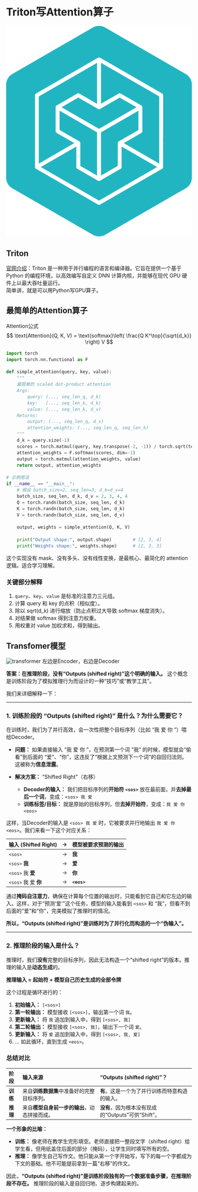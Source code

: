 # Triton写Attention算子

![upload successful](/images/triton-logo.png)  


## Triton
[官网介绍](https://triton.hyper.ai/)：Triton 是一种用于并行编程的语言和编译器。它旨在提供一个基于 Python 的编程环境，以高效编写自定义 DNN 计算内核，并能够在现代 GPU 硬件上以最大吞吐量运行。  
简单讲，就是可以用Python写GPU算子。  
<!-- more -->



## 最简单的Attention算子

Attention公式
$$
\text{Attention}(Q, K, V) = \text{softmax}\left( \frac{Q K^\top}{\sqrt{d_k}} \right) V
$$

```python
import torch
import torch.nn.functional as F

def simple_attention(query, key, value):
    """
    最简单的 scaled dot-product attention
    Args:
        query: (..., seq_len_q, d_k)
        key:   (..., seq_len_k, d_k)
        value: (..., seq_len_k, d_v)
    Returns:
        output: (..., seq_len_q, d_v)
        attention_weights: (..., seq_len_q, seq_len_k)
    """
    d_k = query.size(-1)
    scores = torch.matmul(query, key.transpose(-2, -1)) / torch.sqrt(torch.tensor(d_k, dtype=torch.float32))
    attention_weights = F.softmax(scores, dim=-1)
    output = torch.matmul(attention_weights, value)
    return output, attention_weights

# 示例用法
if __name__ == "__main__":
    # 假设 batch_size=2, seq_len=3, d_k=d_v=4
    batch_size, seq_len, d_k, d_v = 2, 3, 4, 4
    Q = torch.randn(batch_size, seq_len, d_k)
    K = torch.randn(batch_size, seq_len, d_k)
    V = torch.randn(batch_size, seq_len, d_v)

    output, weights = simple_attention(Q, K, V)

    print("Output shape:", output.shape)        # [2, 3, 4]
    print("Weights shape:", weights.shape)      # [2, 3, 3]
```
这个实现没有 mask、没有多头、没有线性变换，是最核心、最简化的 attention 逻辑。适合学习理解。

### 关键部分解释
1. `query`、`key`、`value` 是标准的注意力三元组。
2. 计算 query 和 key 的点积（相似度）。
3. 除以 sqrt(d_k) 进行缩放（防止点积过大导致 softmax 梯度消失）。
4. 对结果做 softmax 得到注意力权重。
5. 用权重对 value 加权求和，得到输出。

## Transfomer模型
![transformer](https://transformers.run/assets/img/attention/transformer.jpeg)
左边是Encoder，右边是Decoder  

**答案：在推理阶段，没有“Outputs (shifted right)”这个明确的输入。** 这个概念是训练阶段为了模拟推理行为而设计的一种“技巧”或“教学工具”。

我们来详细解释一下：

---

### 1. 训练阶段的 “Outputs (shifted right)” 是什么？为什么需要它？

在训练时，我们为了并行高效，会一次性把整个目标序列（比如 “我 爱 你 <eos>”）喂给Decoder。

*   **问题：** 如果直接输入 “我 爱 你 <eos>”，在预测第一个词 “我” 的时候，模型就会“偷看”到后面的 “爱”、“你”，这违反了“根据上文预测下一个词”的自回归法则。这被称为**信息泄露**。

*   **解决方案：** “Shifted Right”（右移）
    *   **Decoder的输入：** 我们把目标序列的**开始符 `<sos>`** 放在最前面，并**去掉最后一个词**，变成：`<sos> 我 爱`
    *   **训练标签/目标：** 就是原始的目标序列，但**去掉开始符**，变成：`我 爱 你 <eos>`

这样，当Decoder的输入是 `<sos> 我 爱` 时，它被要求并行地输出 `我 爱 你 <eos>`。我们来看一下这个对应关系：

| 输入 (Shifted Right) | → | 模型被要求预测的输出 |
| :--- | :--- | :--- |
| `<sos>` | → | **我** |
| `<sos>` **我** | → | **爱** |
| `<sos>` 我 **爱** | → | **你** |
| `<sos>` 我 爱 **你** | → | **`<eos>`** |

通过**掩码自注意力**，确保在计算每个位置的输出时，只能看到它自己和它左边的输入。这样，对于“预测‘爱’”这个任务，模型的输入能看到 `<sos>` 和 “我”，但看不到后面的“爱”和“你”，完美模拟了推理时的情况。

**所以，“Outputs (shifted right)”是训练时为了并行化而构造的一个“伪输入”。**

---

### 2. 推理阶段的输入是什么？

推理时，我们**没有**完整的目标序列，因此无法构造一个“shifted right”的版本。推理的输入是**动态生成**的。

**推理输入 = 起始符 + 模型自己历史生成的全部令牌**

这个过程是循环进行的：
1.  **初始输入：** `[<sos>]`
2.  **第一轮输出：** 模型接收 `[<sos>]`，输出第一个词 `我`。
3.  **更新输入：** 将 `我` 追加到输入中，得到 `[<sos>, 我]`
4.  **第二轮输出：** 模型接收 `[<sos>, 我]`，输出下一个词 `爱`。
5.  **更新输入：** 将 `爱` 追加到输入中，得到 `[<sos>, 我, 爱]`
6.  ... 如此循环，直到生成 `<eos>`。

### 总结对比

| 阶段 | 输入来源 | “Outputs (shifted right)”？ |
| :--- | :--- | :--- |
| **训练** | 来自**训练数据集**中准备好的完整目标序列。 | **有**。这是一个为了并行训练而特意构造的输入。 |
| **推理** | 来自**模型自身前一步的输出**，动态拼接而成。 | **没有**。因为根本没有现成的“Outputs”可供“Shift”。 |

**一个形象的比喻：**

*   **训练：** 像老师在教学生完形填空。老师直接把一整段文字（shifted right）给学生看，但用纸盖住后面的部分（掩码），让学生同时填写所有的空。
*   **推理：** 像学生自己写作文。他只能从第一个字开始写，写下的每一个字都成为下文的基础。他不可能提前拿到一篇“右移”的作文。

因此，**“Outputs (shifted right)”是训练阶段独有的一个数据准备步骤，在推理阶段不存在。** 推理阶段的输入是自回归地、逐步构建起来的。

